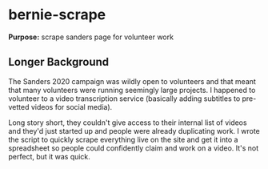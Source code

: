 # bernie-scrape
**Purpose:** scrape sanders page for volunteer work

## Longer Background
The Sanders 2020 campaign was wildly open to volunteers and that meant that many volunteers were running seemingly large projects. I happened to volunteer to a video transcription service (basically adding subtitles to pre-vetted videos for social media).

Long story short, they couldn't give access to their internal list of videos and they'd just started up and people were already duplicating work. I wrote the script to quickly scrape everything live on the site and get it into a spreadsheet so people could confidently claim and work on a video. It's not perfect, but it was quick.
